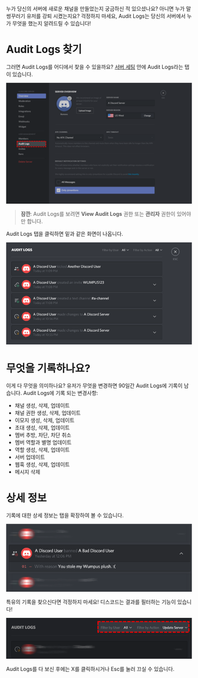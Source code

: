 <!-- TITLE:Audit Logs -->
<!-- SUBTITLE: 디스코드의 Audit Logs에 대한 정보 -->

누가 당신의 서버에 새로운 채널을 만들었는지 궁금하신 적 있으셨나요? 아니면 누가 말썽꾸러기 유저를 강퇴 시켰는지요? 걱정하지 마세요, Audit Logs는 당신의 서버에서 누가 무엇을 했는지 알려드릴 수 있습니다!

# Audit Logs 찾기
그러면 Audit Logs를 어디에서 찾을 수 있을까요? [서버 세팅](/server-settings) 안에 Audit Logs라는 탭이 있습니다.

![Audit Logs 2](/uploads/audit-logs/audit-logs-2.png "Audit Logs 2")

> **잠깐**: Audit Logs를 보려면 **View Audit Logs** 권한 또는 **관리자** 권한이 있어야만 합니다.

Audit Logs 탭을 클릭하면 밑과 같은 화면이 나옵니다.

![Audit Logs 3](/uploads/audit-logs/audit-logs-3.png "Audit Logs 3")

# 무엇을 기록하나요?

이게 다 무엇을 의미하나요? 유저가 무엇을 변경하면 90일간 Audit Logs에 기록이 남습니다. Audit Logs에 기록 되는 변경사항:

* 채널 생성, 삭제, 업데이트
* 채널 권한 생성, 삭제, 업데이트
* 이모지 생성, 삭제, 업데이트
* 초대 생성, 삭제, 업데이트
* 멤버 추방, 차단, 차단 취소
* 멤버 역할과 별명 업데이트
* 역할 생성, 삭제, 업데이트
* 서버 업데이트
* 웹훅 생성, 삭제, 업데이트
* 메시지 삭제


# 상세 정보
기록에 대한 상세 정보는 탭을 확장하여 볼 수 있습니다.

![Audit Logs 1](/uploads/audit-logs/audit-logs-1.png "Audit Logs 1")

특유의 기록을 찾으신다면 걱정하지 마세요! 디스코드는 결과를 필터하는 기능이 있습니다!

![Audit Logs 4](/uploads/audit-logs/audit-logs-4.png "Audit Logs 4")

Audit Logs를 다 보신 후에는 X를 클릭하시거나 Esc를 눌러 끄실 수 있습니다.